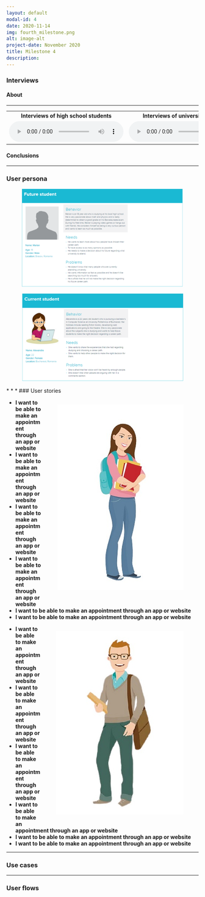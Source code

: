 ```yaml
---
layout: default
modal-id: 4
date: 2020-11-14
img: fourth_milestone.png
alt: image-alt
project-date: November 2020
title: Milestone 4
description:  
---
```

### Interviews
#### About

* * *
<table class="w3-table text-center">
  <tbody>
    <tr>
        <th>Interviews of high school students</th>
        <th style="align: right">Interviews of university students</th>
    </tr>
    <tr>
        <td>
            <audio controls="">
                <source src="img/test.mp4" type="audio/mpeg">
                Your browser does not support the audio tag.
            </audio>
        </td>
        <td style="align: right">
            <audio controls="">
                <source src="img/test.mp4" type="audio/mpeg">
                Your browser does not support the audio tag.
            </audio>
        </td>
    </tr>
    <!-- <tr>
        <td>
            <audio controls="">
            <source src="resources_audio/parteneri_02.mp3" type="audio/mpeg">
            Your browser does not support the audio tag.
            </audio>
        </td>
        <td>
            <audio controls="">
            <source src="resources_audio/studenti_02.mp3" type="audio/mpeg">
            Your browser does not support the audio tag.
            </audio>
        </td>
    </tr>
    <tr>
        <td>
            <audio controls="">
            <source src="resources_audio/parteneri_03.mp3" type="audio/mpeg">
            Your browser does not support the audio tag.
            </audio>
        </td>
        <td>
            <audio controls="">
            <source src="resources_audio/studenti_03.mp3" type="audio/mpeg">
            Your browser does not support the audio tag.
            </audio>
        </td>
    </tr>
    <tr>
        <td>
        </td>
        <td>
            <audio controls="">
            <source src="resources_audio/studenti_04.mp3" type="audio/mpeg">
            Your browser does not support the audio tag.
            </audio>
        </td>
    </tr> -->
    </tbody>
</table>

#### Conclusions
* * *
### User persona
<div class="row">
    <div class="col-lg-8 col-lg-offset-2 text-center d-flex align-items-center justify-content-center" style="margin:auto;">
        <figure class="figure">
            <img src="img/user_persona_1.PNG" class="figure-img img-fluid rounded">
        </figure>
    </div>
    <div class="col-lg-8 col-lg-offset-2 text-center d-flex align-items-center justify-content-center" style="margin:auto;">
        <figure class="figure">
            <img src="img/user_persona_2.PNG" class="figure-img img-fluid rounded">
        </figure>
    </div>
</div>
* * *
### User stories

<div class="row">
    <div class="col-md-4" style="padding-left: 0px; padding-right: 0px;">
        <figure class="figure" style="float: right;">
            <img src="img/university-student.jpg" class="figure-img img-fluid rounded">
        </figure>
    </div>
    <div class="col-md-8" style="padding-right: 0px; padding-left: 0px;">
        <div class="speech left">
            <ul>
                <li>
                    <span style="font-weight:bold;">I want to be able to make an appointment through an app or website</span> 
                </li>
                 <li>
                    <span style="font-weight:bold;">I want to be able to make an appointment through an app or website</span> 
                </li>
                 <li>
                    <span style="font-weight:bold;">I want to be able to make an appointment through an app or website</span> 
                </li>
                 <li>
                    <span style="font-weight:bold;">I want to be able to make an appointment through an app or website</span> 
                </li>
                <li>
                    <span style="font-weight:bold;">I want to be able to make an appointment through an app or website</span> 
                </li>
                 <li>
                    <span style="font-weight:bold;">I want to be able to make an appointment through an app or website</span> 
                </li>
            </ul>
        </div>
    </div>
</div>

<div class="row">
    <div class="col-md-4" style="padding-left: 0px; padding-right: 0px;">
        <figure class="figure" style="float: right;">
            <img src="img/high-school-student.jpg" class="figure-img img-fluid rounded">
        </figure>
    </div>
    <div class="col-md-8" style="padding-right: 0px; padding-left: 0px;">
        <div class="speech left">
            <ul>
                <li>
                    <span style="font-weight:bold;">I want to be able to make an appointment through an app or website</span> 
                </li>
                 <li>
                    <span style="font-weight:bold;">I want to be able to make an appointment through an app or website</span> 
                </li>
                 <li>
                    <span style="font-weight:bold;">I want to be able to make an appointment through an app or website</span> 
                </li>
                 <li>
                    <span style="font-weight:bold;">I want to be able to make an appointment through an app or website</span> 
                </li>
                <li>
                    <span style="font-weight:bold;">I want to be able to make an appointment through an app or website</span> 
                </li>
                 <li>
                    <span style="font-weight:bold;">I want to be able to make an appointment through an app or website</span> 
                </li>
            </ul>
        </div>
    </div>
</div>

* * *
### Use cases
* * *
### User flows